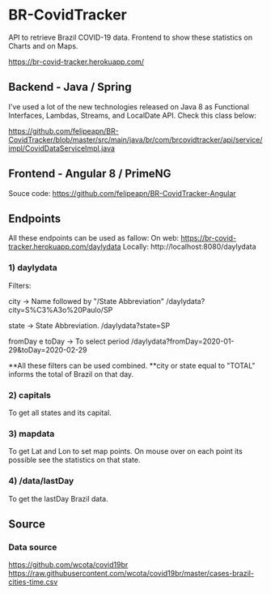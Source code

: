 # BR-CovidTracker
API to retrieve Brazil COVID-19 data.
Frontend to show these statistics on Charts and on Maps.

https://br-covid-tracker.herokuapp.com/

## Backend - Java / Spring 
I've used a lot of the new technologies released on Java 8 as Functional Interfaces, Lambdas, Streams, and LocalDate API. Check this class below:

https://github.com/felipeapn/BR-CovidTracker/blob/master/src/main/java/br/com/brcovidtracker/api/service/impl/CovidDataServiceImpl.java

## Frontend - Angular 8 / PrimeNG
Souce code: https://github.com/felipeapn/BR-CovidTracker-Angular

## Endpoints

All these endpoints can be used as fallow:
On web: https://br-covid-tracker.herokuapp.com/daylydata
Locally: http://localhost:8080/daylydata

### 1) daylydata

Filters:

city -> Name followed by "/State Abbreviation"
/daylydata?city=S%C3%A3o%20Paulo/SP

state -> State Abbreviation.
/daylydata?state=SP

fromDay e toDay -> To select period
/daylydata?fromDay=2020-01-29&toDay=2020-02-29

**All these filters can be used combined.
**city or state equal to "TOTAL" informs the total of Brazil on that day.

### 2) capitals
To get all states and its capital.

### 3) mapdata
To get Lat and Lon to set map points. On mouse over on each point its possible see the statistics on that state.

### 4) /data/lastDay
To get the lastDay Brazil data. 

## Source

### Data source
https://github.com/wcota/covid19br
https://raw.githubusercontent.com/wcota/covid19br/master/cases-brazil-cities-time.csv

